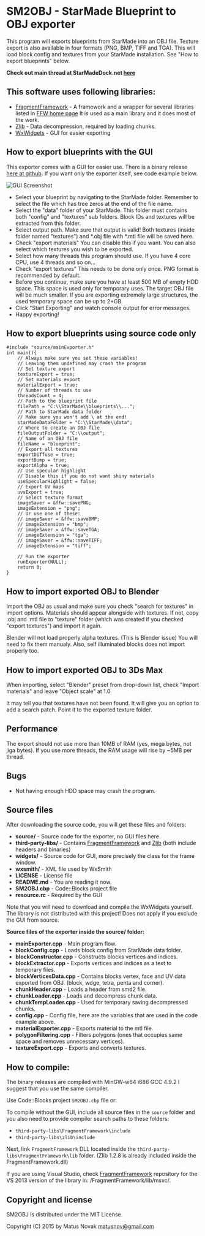 # SM2OBJ - StarMade Blueprint to OBJ exporter

This program will exports blueprints from StarMade into an OBJ file. Texture export is also available in four formats (PNG, BMP, TIFF and TGA). This will load block config and textures from your StarMade installation. See "How to export blueprints" below.

**Check out main thread at StarMadeDock.net [here](http://starmadedock.net/threads/i-made-a-obj-exporter-for-blueprints-now-you-can-import-your-ships-to-any-3d-modeling-program.7994/)**

## This software uses following libraries:

* [FragmentFramework](http://matusnovak.github.io/fragmentframework/index.html) - A framework and a wrapper for several libraries listed in [FFW home page](http://matusnovak.github.io/fragmentframework/index.html) It is used as a main library and it does most of the work.
* [Zlib](http://www.zlib.net/) - Data decompression, required by loading chunks.
* [WxWidgets](https://www.wxwidgets.org/) - GUI for easier exporting

## How to export blueprints with the GUI

This exporter comes with a GUI for easier use. There is a binary release [here at github](https://github.com/matusnovak/SM2OBJ/releases). If you want only the exporter itself, see code example below.

![GUI Screenshot](http://i.imgur.com/hSQIBGL.png)

* Select your blueprint by navigating to the StarMade folder. Remember to select the file which has tree zeros at the end of the file name.
* Select the "data" folder of your StarMade. This folder must contains both "config" and "textures" sub folders. Block IDs and textures will be extracted from this folder.
* Select output path. Make sure that output is valid! Both textures (inside folder named "textures") and *.obj file with *.mtl file will be saved here.
* Check "export materials" You can disable this if you want. You can also select which textures you wish to be exported.
* Select how many threads this program should use. If you have 4 core CPU, use 4 threads and so on...
* Check "export textures" This needs to be done only once. PNG format is recommended by default.
* Before you continue, make sure you have at least 500 MB of empty HDD space. This space is used only for temporary uses. The target OBJ file will be much smaller. If you are exporting extremely large structures, the used temporary space can be up to 2+GB.
* Click "Start Exporting" and watch console output for error messages.
* Happy exporting!

## How to export blueprints using source code only
```
#include "source/mainExporter.h"
int main(){
	// Always make sure you set these variables!
	// Leaving them undefined may crash the program
	// Set texture export
	textureExport = true;
	// Set materials export
	materialExport = true;
	// Number of threads to use
	threadsCount = 4;
	// Path to the blueprint file
	filePath = "C:\\StarMade\\blueprints\\...";
	// Path to StarMade data folder
	// Make sure you won't add \ at the end!
	starMadeDataFolder = "C:\\StarMade\\data";
	// Where to create an OBJ file
	fileOutputFolder = "C:\\output";
	// Name of an OBJ file
	fileName = "blueprint";
	// Export all textures
	exportDiffuse = true;
	exportBump = true;
	exportAlpha = true;
	// Use specular highlight
	// Disable this if you do not want shiny materials
	useSpecularHighlight = false;
	// Export UV maps
	uvsExport = true;
	// Select texture format
	imageSaver = &ffw::savePNG;
	imageExtension = "png";
	// Or use one of these:
	// imageSaver = &ffw::saveBMP;
	// imageExtension = "bmp";
	// imageSaver = &ffw::saveTGA;
	// imageExtension = "tga";
	// imageSaver = &ffw::saveTIFF;
	// imageExtension = "tiff";
	
	// Run the exporter
	runExporter(NULL);
	return 0;
}
```

## How to import exported OBJ to Blender

Import the OBJ as usual and make sure you check "search for textures" in import options. Materials should appear alongside with textures. If not, copy .obj and .mtl file to "texture" folder (which was created if you checked "export textures") and import it again. 

Blender will not load properly alpha textures. (This is Blender issue) You will need to fix them manualy. Also, self illuminated blocks does not import properly too.

## How to import exported OBJ to 3Ds Max

When importing, select "Blender" preset from drop-down list, check "Import materials" and leave "Object scale" at 1.0

It may tell you that textures have not been found. It will give you an option to add a search patch. Point it to the exported texture folder.

## Performance

The export should not use more than 10MB of RAM (yes, mega bytes, not jiga bytes). If you use more threads, the RAM usage will rise by ~5MB per thread.

## Bugs

* Not having enough HDD space may crash the program.

## Source files

After downloading the source code, you will get these files and folders:

* **source/** - Source code for the exporter, no GUI files here.
* **third-party-libs/** - Contains [FragmentFramework](http://matusnovak.github.io/fragmentframework/index.html) and [Zlib](http://www.zlib.net/) (both include headers and binaries)
* **widgets/** - Source code for GUI, more precisely the class for the frame window.
* **wxsmith/** - XML file used by WxSmith
* **LICENSE** - License file
* **README.md** - You are reading it now.
* **SM2OBJ.cbp** - Code::Blocks project file
* **resource.rc** - Required by the GUI

Note that you will need to download and compile the WxWidgets yourself. The library is not distributed with this project! Does not apply if you exclude the GUI from source.

**Source files of the exporter inside the source/ folder:**

* **mainExporter.cpp** - Main program flow.
* **blockConfig.cpp** - Loads block config from StarMade data folder. 
* **blockConstructor.cpp** - Constructs blocks vertices and indices.
* **blockExtractor.cpp** - Exports vertices and indices as a text to temporary files.
* **blockVerticesData.cpp** - Contains blocks vertex, face and UV data exported from OBJ. (block, wdge, tetra, penta and corner).
* **chunkHeader.cpp** - Loads a header from smd2 file.
* **chunkLoader.cpp** - Loads and decompress chunk data.
* **chunkTempLoader.cpp** - Used for temporary saving decompressed chunks.
* **config.cpp** - Config file, here are the variables that are used in the code example above.
* **materialExporter.cpp** - Exports material to the mtl file.
* **polygonFiltering.cpp** - Filters polygons (ones that occupies same space and removes unnecessary vertices).
* **textureExport.cpp** - Exports and converts textures.

## How to compile:

The binary releases are compiled with MinGW-w64 i686 GCC 4.9.2 I suggest that you use the same compiler.

Use Code::Blocks project `SM2OBJ.cbp` file or:

To compile without the GUI, include all source files in the `source` folder and you also need to provide compiler search paths to these folders:
* `third-party-libs\FragmentFramework\include`
* `third-party-libs\zlib\include`

Next, link `FragmentFramework` DLL located inside the `third-party-libs\FragmentFramework\lib` folder. (Zlib 1.2.8 is already included inside the FragmentFramework.dll)

If you are using Visual Studio, check [FragmentFramework](https://github.com/matusnovak/fragmentframework) repository for the VS 2013 version of the library in: /FragmentFramework/lib/msvc/.

## Copyright and license

SM2OBJ is distributed under the MIT License.

Copyright (C) 2015 by Matus Novak matusnov@gmail.com